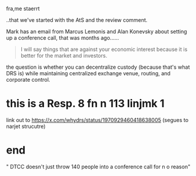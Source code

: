 fra,me staerrt

..that we've started with the AtS and the review comment.

Mark has an email from Marcus Lemonis and Alan Konevsky about setting up a conference call, that was months ago......

> I will say things that are against your economic interest because it is better for the market and investors.


the question is whether you can decentralize custody (because that's what DRS is) while maintaining centralized exchange venue, routing, and corporate control. 

#  this  is a  Resp. 8 fn n 113 linjmk  1

link out to https://x.com/whydrs/status/1970929460418638005 (segues to narjet  strucutre)



# end

" DTCC doesn't  just  throw  140 people into a conference call for n o reason"
